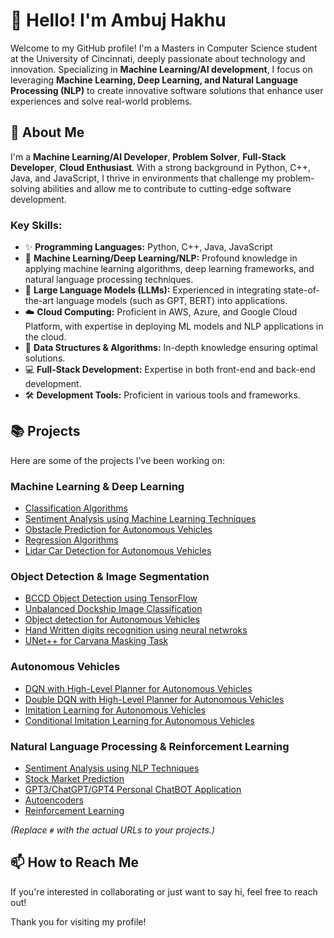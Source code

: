 # 👋 Hello! I'm Ambuj Hakhu

Welcome to my GitHub profile! I'm a Masters in Computer Science student at the University of Cincinnati, deeply passionate about technology and innovation. Specializing in **Machine Learning/AI development**, I focus on leveraging **Machine Learning, Deep Learning, and Natural Language Processing (NLP)** to create innovative software solutions that enhance user experiences and solve real-world problems.

## 🚀 About Me

I'm a **Machine Learning/AI Developer**, **Problem Solver**, **Full-Stack Developer**, **Cloud Enthusiast**. With a strong background in Python, C++, Java, and JavaScript, I thrive in environments that challenge my problem-solving abilities and allow me to contribute to cutting-edge software development.

### Key Skills:

- ✨ **Programming Languages:** Python, C++, Java, JavaScript
- 🤖 **Machine Learning/Deep Learning/NLP:** Profound knowledge in applying machine learning algorithms, deep learning frameworks, and natural language processing techniques.
- 🤖 **Large Language Models (LLMs):** Experienced in integrating state-of-the-art language models (such as GPT, BERT) into applications.
- ☁️ **Cloud Computing:** Proficient in AWS, Azure, and Google Cloud Platform, with expertise in deploying ML models and NLP applications in the cloud.
- 🧠 **Data Structures & Algorithms:** In-depth knowledge ensuring optimal solutions.
- 💻 **Full-Stack Development:** Expertise in both front-end and back-end development.
- 🛠️ **Development Tools:** Proficient in various tools and frameworks.

## 📚 Projects

Here are some of the projects I've been working on:

### Machine Learning & Deep Learning

- [Classification Algorithms](#)
- [Sentiment Analysis using Machine Learning Techniques](#)
- [Obstacle Prediction for Autonomous Vehicles](#)
- [Regression Algorithms](#)
- [Lidar Car Detection for Autonomous Vehicles](#)

### Object Detection & Image Segmentation

- [BCCD Object Detection using TensorFlow](#)
- [Unbalanced Dockship Image Classification](https://github.com/ambuj991/Dockship-Image-Classification/tree/main)
- [Object detection for Autonomous Vehicles](#)
- [Hand Written digits recognition using neural netwroks](https://github.com/ambuj991/Handwritten-digits-classification-using-neural-network)
- [UNet++ for Carvana Masking Task](#)

### Autonomous Vehicles

- [DQN with High-Level Planner for Autonomous Vehicles](#)
- [Double DQN with High-Level Planner for Autonomous Vehicles](#)
- [Imitation Learning for Autonomous Vehicles](#)
- [Conditional Imitation Learning for Autonomous Vehicles](#)

### Natural Language Processing & Reinforcement Learning

- [Sentiment Analysis using NLP Techniques](https://github.com/ambuj991/Sentiment-Analysis-Model)
- [Stock Market Prediction](#)
- [GPT3/ChatGPT/GPT4 Personal ChatBOT Application](https://github.com/ambuj991/gpt3-ambBOT)
- [Autoencoders](#)
- [Reinforcement Learning](#)

*(Replace `#` with the actual URLs to your projects.)*

## 📫 How to Reach Me

If you're interested in collaborating or just want to say hi, feel free to reach out!

Thank you for visiting my profile!
